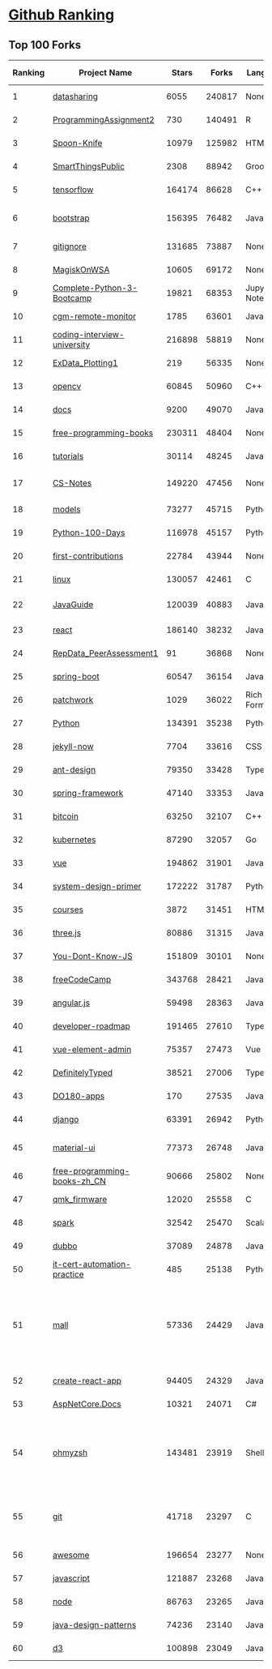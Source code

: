 [Github Ranking](../README.md)
==========

## Top 100 Forks

| Ranking | Project Name | Stars | Forks | Language | Open Issues | Description | Last Commit |
| ------- | ------------ | ----- | ----- | -------- | ----------- | ----------- | ----------- |
| 1 | [datasharing](https://github.com/jtleek/datasharing) | 6055 | 240817 | None | 285 | The Leek group guide to data sharing  | 2022-03-24T18:07:14Z |
| 2 | [ProgrammingAssignment2](https://github.com/rdpeng/ProgrammingAssignment2) | 730 | 140491 | R | 180 | Repository for Programming Assignment 2 for R Programming on Coursera | 2022-04-05T10:51:38Z |
| 3 | [Spoon-Knife](https://github.com/octocat/Spoon-Knife) | 10979 | 125982 | HTML | 1415 | This repo is for demonstration purposes only. | 2022-04-11T13:51:46Z |
| 4 | [SmartThingsPublic](https://github.com/SmartThingsCommunity/SmartThingsPublic) | 2308 | 88942 | Groovy | 58 | SmartThings open-source DeviceTypeHandlers and SmartApps code | 2022-04-12T02:38:30Z |
| 5 | [tensorflow](https://github.com/tensorflow/tensorflow) | 164174 | 86628 | C++ | 2255 | An Open Source Machine Learning Framework for Everyone | 2022-04-12T02:22:37Z |
| 6 | [bootstrap](https://github.com/twbs/bootstrap) | 156395 | 76482 | JavaScript | 296 | The most popular HTML, CSS, and JavaScript framework for developing responsive, mobile first projects on the web. | 2022-04-12T02:18:43Z |
| 7 | [gitignore](https://github.com/github/gitignore) | 131685 | 73887 | None | 0 | A collection of useful .gitignore templates | 2022-04-09T19:10:49Z |
| 8 | [MagiskOnWSA](https://github.com/LSPosed/MagiskOnWSA) | 10605 | 69172 | None | 2 | Integrate Magisk root and Google Apps (OpenGApps) into WSA (Windows Subsystem for Android) | 2022-04-08T08:06:01Z |
| 9 | [Complete-Python-3-Bootcamp](https://github.com/Pierian-Data/Complete-Python-3-Bootcamp) | 19821 | 68353 | Jupyter Notebook | 65 | Course Files for Complete Python 3 Bootcamp Course on Udemy | 2022-04-11T06:44:32Z |
| 10 | [cgm-remote-monitor](https://github.com/nightscout/cgm-remote-monitor) | 1785 | 63601 | JavaScript | 119 | nightscout web monitor | 2022-04-10T14:30:08Z |
| 11 | [coding-interview-university](https://github.com/jwasham/coding-interview-university) | 216898 | 58819 | None | 38 | A complete computer science study plan to become a software engineer. | 2022-04-11T03:54:16Z |
| 12 | [ExData_Plotting1](https://github.com/rdpeng/ExData_Plotting1) | 219 | 56335 | None | 75 | Plotting Assignment 1 for Exploratory Data Analysis | 2022-02-07T21:30:45Z |
| 13 | [opencv](https://github.com/opencv/opencv) | 60845 | 50960 | C++ | 2005 | Open Source Computer Vision Library | 2022-04-11T20:30:54Z |
| 14 | [docs](https://github.com/github/docs) | 9200 | 49070 | JavaScript | 103 | The open-source repo for docs.github.com | 2022-04-12T02:56:14Z |
| 15 | [free-programming-books](https://github.com/EbookFoundation/free-programming-books) | 230311 | 48404 | None | 30 | :books: Freely available programming books | 2022-04-11T13:44:02Z |
| 16 | [tutorials](https://github.com/eugenp/tutorials) | 30114 | 48245 | Java | 35 | Just Announced - "Learn Spring Security OAuth":  | 2022-04-11T22:29:55Z |
| 17 | [CS-Notes](https://github.com/CyC2018/CS-Notes) | 149220 | 47456 | None | 104 | :books: 技术面试必备基础知识、Leetcode、计算机操作系统、计算机网络、系统设计 | 2022-04-04T08:30:14Z |
| 18 | [models](https://github.com/tensorflow/models) | 73277 | 45715 | Python | 1152 | Models and examples built with TensorFlow | 2022-04-12T00:00:07Z |
| 19 | [Python-100-Days](https://github.com/jackfrued/Python-100-Days) | 116978 | 45157 | Python | 456 | Python - 100天从新手到大师 | 2022-04-11T10:22:27Z |
| 20 | [first-contributions](https://github.com/firstcontributions/first-contributions) | 22784 | 43944 | None | 68 | 🚀✨ Help beginners to contribute to open source projects | 2022-04-12T02:58:12Z |
| 21 | [linux](https://github.com/torvalds/linux) | 130057 | 42461 | C | 0 | Linux kernel source tree | 2022-04-11T07:33:24Z |
| 22 | [JavaGuide](https://github.com/Snailclimb/JavaGuide) | 120039 | 40883 | Java | 62 | 「Java学习+面试指南」一份涵盖大部分 Java 程序员所需要掌握的核心知识。准备 Java 面试，首选 JavaGuide！ | 2022-04-12T01:56:28Z |
| 23 | [react](https://github.com/facebook/react) | 186140 | 38232 | JavaScript | 674 | A declarative, efficient, and flexible JavaScript library for building user interfaces. | 2022-04-12T01:01:48Z |
| 24 | [RepData_PeerAssessment1](https://github.com/rdpeng/RepData_PeerAssessment1) | 91 | 36868 | None | 6 | Peer Assessment 1 for Reproducible Research | 2022-04-04T07:33:06Z |
| 25 | [spring-boot](https://github.com/spring-projects/spring-boot) | 60547 | 36154 | Java | 587 | Spring Boot | 2022-04-11T15:24:27Z |
| 26 | [patchwork](https://github.com/jlord/patchwork) | 1029 | 36022 | Rich Text Format | 19 | All the Git-it Workshop completers!  | 2022-04-12T02:00:08Z |
| 27 | [Python](https://github.com/TheAlgorithms/Python) | 134391 | 35238 | Python | 21 | All Algorithms implemented in Python | 2022-04-10T01:09:30Z |
| 28 | [jekyll-now](https://github.com/barryclark/jekyll-now) | 7704 | 33616 | CSS | 137 | Build a Jekyll blog in minutes, without touching the command line. | 2022-04-12T01:36:08Z |
| 29 | [ant-design](https://github.com/ant-design/ant-design) | 79350 | 33428 | TypeScript | 767 | An enterprise-class UI design language and React UI library | 2022-04-12T02:58:55Z |
| 30 | [spring-framework](https://github.com/spring-projects/spring-framework) | 47140 | 33353 | Java | 1130 | Spring Framework | 2022-04-11T18:53:04Z |
| 31 | [bitcoin](https://github.com/bitcoin/bitcoin) | 63250 | 32107 | C++ | 608 | Bitcoin Core integration/staging tree | 2022-04-12T02:55:15Z |
| 32 | [kubernetes](https://github.com/kubernetes/kubernetes) | 87290 | 32057 | Go | 1626 | Production-Grade Container Scheduling and Management | 2022-04-12T02:51:38Z |
| 33 | [vue](https://github.com/vuejs/vue) | 194862 | 31901 | JavaScript | 328 | 🖖 Vue.js is a progressive, incrementally-adoptable JavaScript framework for building UI on the web. | 2022-04-11T07:52:12Z |
| 34 | [system-design-primer](https://github.com/donnemartin/system-design-primer) | 172222 | 31787 | Python | 151 | Learn how to design large-scale systems. Prep for the system design interview.  Includes Anki flashcards. | 2022-03-30T22:02:33Z |
| 35 | [courses](https://github.com/DataScienceSpecialization/courses) | 3872 | 31451 | HTML | 26 | Course materials for the Data Science Specialization: https://www.coursera.org/specialization/jhudatascience/1 | 2021-03-30T06:51:57Z |
| 36 | [three.js](https://github.com/mrdoob/three.js) | 80886 | 31315 | JavaScript | 344 | JavaScript 3D Library. | 2022-04-11T17:53:34Z |
| 37 | [You-Dont-Know-JS](https://github.com/getify/You-Dont-Know-JS) | 151809 | 30101 | None | 83 | A book series on JavaScript. @YDKJS on twitter. | 2022-04-10T15:37:19Z |
| 38 | [freeCodeCamp](https://github.com/freeCodeCamp/freeCodeCamp) | 343768 | 28421 | JavaScript | 117 | freeCodeCamp.org's open-source codebase and curriculum. Learn to code for free. | 2022-04-11T21:25:42Z |
| 39 | [angular.js](https://github.com/angular/angular.js) | 59498 | 28363 | JavaScript | 391 | AngularJS - HTML enhanced for web apps! | 2022-04-11T20:28:15Z |
| 40 | [developer-roadmap](https://github.com/kamranahmedse/developer-roadmap) | 191465 | 27610 | TypeScript | 107 | Roadmap to becoming a developer in 2022 | 2022-04-06T17:10:13Z |
| 41 | [vue-element-admin](https://github.com/PanJiaChen/vue-element-admin) | 75357 | 27473 | Vue | 1069 | :tada: A magical vue admin                                                                https://panjiachen.github.io/vue-element-admin | 2022-04-11T03:32:10Z |
| 42 | [DefinitelyTyped](https://github.com/DefinitelyTyped/DefinitelyTyped) | 38521 | 27006 | TypeScript | 564 | The repository for high quality TypeScript type definitions. | 2022-04-12T01:52:07Z |
| 43 | [DO180-apps](https://github.com/RedHatTraining/DO180-apps) | 170 | 27535 | JavaScript | 0 | DO180 Repository for Sample Applications | 2022-04-06T15:06:43Z |
| 44 | [django](https://github.com/django/django) | 63391 | 26942 | Python | 0 | The Web framework for perfectionists with deadlines. | 2022-04-11T17:18:10Z |
| 45 | [material-ui](https://github.com/mui/material-ui) | 77373 | 26748 | JavaScript | 974 | MUI Core (formerly Material-UI) is the React UI library you always wanted. Follow your own design system, or start with Material Design. | 2022-04-12T00:40:44Z |
| 46 | [free-programming-books-zh_CN](https://github.com/justjavac/free-programming-books-zh_CN) | 90666 | 25802 | None | 0 | :books: 免费的计算机编程类中文书籍，欢迎投稿 | 2022-04-06T12:17:28Z |
| 47 | [qmk_firmware](https://github.com/qmk/qmk_firmware) | 12020 | 25558 | C | 482 | Open-source keyboard firmware for Atmel AVR and Arm USB families | 2022-04-12T02:20:11Z |
| 48 | [spark](https://github.com/apache/spark) | 32542 | 25470 | Scala | 0 | Apache Spark - A unified analytics engine for large-scale data processing | 2022-04-12T02:52:38Z |
| 49 | [dubbo](https://github.com/apache/dubbo) | 37089 | 24878 | Java | 345 | Apache Dubbo is a high-performance, java based, open source RPC framework. | 2022-04-11T07:24:40Z |
| 50 | [it-cert-automation-practice](https://github.com/google/it-cert-automation-practice) | 485 | 25138 | Python | 46 | Google IT Automation with Python Professional Certificate - Practice files | 2022-04-12T01:29:33Z |
| 51 | [mall](https://github.com/macrozheng/mall) | 57336 | 24429 | Java | 23 | mall项目是一套电商系统，包括前台商城系统及后台管理系统，基于SpringBoot+MyBatis实现，采用Docker容器化部署。 前台商城系统包含首页门户、商品推荐、商品搜索、商品展示、购物车、订单流程、会员中心、客户服务、帮助中心等模块。 后台管理系统包含商品管理、订单管理、会员管理、促销管理、运营管理、内容管理、统计报表、财务管理、权限管理、设置等模块。 | 2022-04-11T01:29:39Z |
| 52 | [create-react-app](https://github.com/facebook/create-react-app) | 94405 | 24329 | JavaScript | 1278 | Set up a modern web app by running one command. | 2022-04-11T21:35:17Z |
| 53 | [AspNetCore.Docs](https://github.com/dotnet/AspNetCore.Docs) | 10321 | 24071 | C# | 521 | Documentation for ASP.NET Core | 2022-04-11T22:46:06Z |
| 54 | [ohmyzsh](https://github.com/ohmyzsh/ohmyzsh) | 143481 | 23919 | Shell | 181 | 🙃   A delightful community-driven (with 2,000+ contributors) framework for managing your zsh configuration. Includes 300+ optional plugins (rails, git, macOS, hub, docker, homebrew, node, php, python, etc), 140+ themes to spice up your morning, and an auto-update tool so that makes it easy to keep up with the latest updates from the community. | 2022-04-10T14:29:34Z |
| 55 | [git](https://github.com/git/git) | 41718 | 23297 | C | 0 | Git Source Code Mirror - This is a publish-only repository but pull requests can be turned into patches to the mailing list via GitGitGadget (https://gitgitgadget.github.io/). Please follow Documentation/SubmittingPatches procedure for any of your improvements. | 2022-04-11T22:49:36Z |
| 56 | [awesome](https://github.com/sindresorhus/awesome) | 196654 | 23277 | None | 21 | 😎 Awesome lists about all kinds of interesting topics | 2022-04-01T06:34:13Z |
| 57 | [javascript](https://github.com/airbnb/javascript) | 121887 | 23268 | JavaScript | 87 | JavaScript Style Guide | 2022-04-08T01:41:48Z |
| 58 | [node](https://github.com/nodejs/node) | 86763 | 23265 | JavaScript | 1297 | Node.js JavaScript runtime :sparkles::turtle::rocket::sparkles: | 2022-04-12T01:30:00Z |
| 59 | [java-design-patterns](https://github.com/iluwatar/java-design-patterns) | 74236 | 23140 | Java | 221 | Design patterns implemented in Java | 2022-04-10T12:59:41Z |
| 60 | [d3](https://github.com/d3/d3) | 100898 | 23049 | JavaScript | 3 | Bring data to life with SVG, Canvas and HTML. :bar_chart::chart_with_upwards_trend::tada: | 2022-04-11T19:35:01Z |

